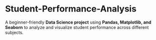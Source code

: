 # Student-Performance-Analysis
A beginner-friendly **Data Science project** using **Pandas, Matplotlib, and Seaborn** to analyze and visualize student performance across different subjects.
